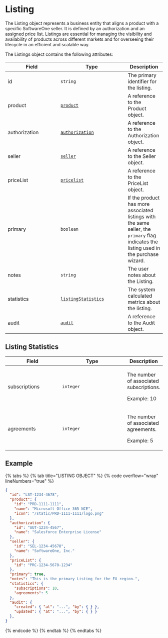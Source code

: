 # Listing

The Listing object represents a business entity that aligns a product with a specific SoftwareOne seller. It is defined by an authorization and an assigned price list. Listings are essential for managing the visibility and availability of products across different markets and for overseeing their lifecycle in an efficient and scalable way.&#x20;

The Listings object contains the following attributes:

<table><thead><tr><th width="153">Field</th><th width="199">Type</th><th>Description</th></tr></thead><tbody><tr><td>id</td><td><code>string</code></td><td>The primary identifier for the listing.</td></tr><tr><td>product</td><td><a href="../product/"><code>product</code></a></td><td>A reference to the Product object.</td></tr><tr><td>authorization</td><td><a href="../authorization/"><code>authorization</code></a></td><td>A reference to the Authorization object.</td></tr><tr><td>seller</td><td><a href="../../accounts-api/seller/"><code>seller</code></a></td><td>A reference to the Seller object.</td></tr><tr><td>priceList</td><td><a href="../pricelists/"><code>pricelist</code></a></td><td>A reference to the PriceList object.</td></tr><tr><td>primary</td><td><code>boolean</code></td><td>If the product has more associated listings with the same seller, the <code>primary</code> flag indicates the listing used in the purchase wizard.</td></tr><tr><td>notes</td><td><code>string</code></td><td>The user notes about the Listing.</td></tr><tr><td>statistics</td><td><a href="./#listingstatistics"><code>listingStatistics</code></a></td><td>The system calculated metrics about the listing.</td></tr><tr><td>audit</td><td><a href="../../common-api-objects/audit.md"><code>audit</code></a></td><td>A reference to the Audit object.</td></tr></tbody></table>

## Listing Statistics <a href="#listingstatistics" id="listingstatistics"></a>

<table><thead><tr><th width="158">Field</th><th width="192">Type</th><th>Description</th></tr></thead><tbody><tr><td>subscriptions</td><td><code>integer</code></td><td><p>The number of associated subscriptions. </p><p>Example: 10</p></td></tr><tr><td>agreements</td><td><code>integer</code></td><td><p>The number of associated agreements. </p><p>Example: 5</p></td></tr></tbody></table>

## Example

{% tabs %}
{% tab title="LISTING OBJECT" %}
{% code overflow="wrap" lineNumbers="true" %}
```json
{
  "id": "LST-1234-4678",  
  "product": {
    "id": "PRD-1111-1111",
    "name": "Microsoft Office 365 NCE",
    "icon": "/static/PRD-1111-1111/logo.png"
  },
  "authorization": {
    "id": "AUT-1234-4567",   
    "name": "Salesforce Enterprise License"
  }, 
  "seller": {
    "id": "SEL-1234-45678",   
    "name": "SoftwareOne, Inc."
  },
  "priceList": {
    "id": "PRC-1234-5678-1234"   
  },
  "primary": true,
  "notes": "This is the primary Listing for the EU region.",
  "statistics": {
    "subscriptions": 10,
    "agreements": 5
  },
  "audit": {
    "created": { "at": "...", "by": { } },
    "updated": { "at": "...", "by": { } }
  },
}
```
{% endcode %}
{% endtab %}
{% endtabs %}
